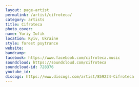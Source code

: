 ```yaml
---
layout: page-artist
permalink: /artist/cifroteca/
category: artists
title: Cifroteca
photo_cover: 
name: Yuriy Iofik
location: Kyiv, Ukraine
style: forest psytrance
website: 
bandcamp: 
facebook: https://www.facebook.com/cifroteca.music
soundcloud: https://soundcloud.com/cifroteca
soundcloud-id: 728376
youtube_id: 
discogs: https://www.discogs.com/artist/859224-Cifroteca
---
```

